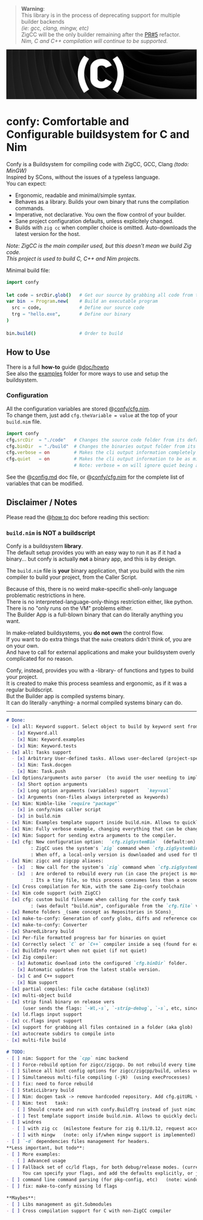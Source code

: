 > **Warning**:  
> This library is in the process of deprecating support for multiple builder backends  
> _(ie: gcc, clang, mingw, etc)_  
> ZigCC will be the only builder remaining after the [PR#5](https://github.com/heysokam/confy/pull/5) refactor.  
> _Nim, C and C++ compilation will continue to be supported._  

![Confy](./res/banner.png)
# confy: Comfortable and Configurable buildsystem for C and Nim
Confy is a Buildsystem for compiling code with ZigCC, GCC, Clang  _(todo: MinGW)_  
Inspired by SCons, without the issues of a typeless language.  
You can expect: 
- Ergonomic, readable and minimal/simple syntax.  
- Behaves as a library. Builds your own binary that runs the compilation commands.  
- Imperative, not declarative. You own the flow control of your builder.  
- Sane project configuration defaults, unless explicitely changed.   
- Builds with `zig cc` when compiler choice is omitted. Auto-downloads the latest version for the host.  

_Note: ZigCC is the main compiler used, but this doesn't mean we build Zig code._  
_This project is used to build C, C++ and Nim projects._  

Minimal build file:
```nim
import confy

let code = srcDir.glob()   # Get our source by grabbing all code from the `srcDir` folder
var bin  = Program.new(    # Build an executable program
  src = code,              # Define our source code
  trg = "hello.exe",       # Define our binary
)

bin.build()                # Order to build
```

## How to Use
There is a full **how-to** guide @[doc/howto](./doc/howto.md)  
See also the [examples](./examples) folder for more ways to use and setup the buildsystem.  

### Configuration
All the configuration variables are stored @[confy/cfg.nim](./src/confy/cfg.nim).  
To change them, just add `cfg.theVariable = value` at the top of your `build.nim` file.  
```nim
import confy
cfg.srcDir  = "./code"   # Changes the source code folder from its default `rootDir/"src"`.  
cfg.binDir  = "./build"  # Changes the binaries output folder from its default `rootDir/"bin"`.  
cfg.verbose = on         # Makes the cli output information completely verbose. (for debugging)
cfg.quiet   = on         # Makes the cli output information to be as minimal as possible.  (for cleaner cli output)  (default: on)  
                         # Note: verbose = on will ignore quiet being active.  (default: off)  
```
See the @[config.md](./doc/config.md) doc file, or @[confy/cfg.nim](./src/confy/cfg.nim) for the complete list of variables that can be modified.


## Disclaimer / Notes
Please read the @[how to](./doc/howto.md) doc before reading this section:

### `build.nim` is NOT a buildscript
Confy is a buildsystem **library**.  
The default setup provides you with an easy way to run it as if it had a binary...
but confy is actually **not** a binary app, and this is by design.  

The `build.nim` file is **your** binary application, that you build with the nim compiler to build your project, from the Caller Script.  

Because of this, there is no weird make-specific shell-only language problematic restrictions in here.  
There is no interpreted-language-only-things restriction either, like python.  
There is no "only runs on the VM" problems either.  
The Builder App is a full-blown binary that can do literally anything you want.  

In make-related buildsystems, you **do not own** the control flow.  
If you want to do extra things that the `make` creators didn't think of, you are on your own.  
And have to call for external applications and make your buildsystem overly complicated for no reason.  

Confy, instead, provides you with a -library- of functions and types to build your project.  
It is created to make this process seamless and ergonomic, as if it was a regular buildscript.  
But the Builder app is compiled systems binary.  
It can do literally -anything- a normal compiled systems binary can do.  

---
```md
# Done:
- [x] all: Keyword support. Select object to build by keyword sent from CLI
  - [x] Keyword.all
  - [x] Nim: Keyword.examples
  - [x] Nim: Keyword.tests
- [x] all: Tasks support
  - [x] Arbitrary User-defined tasks. Allows user-declared (project-specific) tasks like `clean`, etc  
  - [x] Nim: Task.docgen
  - [x] Nim: Task.push
- [x] Options/arguments auto parser  (to avoid the user needing to implement parsing the info themselves)
  - [x] Short option arguments
  - [x] Long option arguments (variables) support   `key=val`
  - [x] Arguments (non-files always interpreted as keywords)
- [x] Nim: Nimble-like `require "package"`
  - [x] in confy/nims caller script
  - [x] in build.nim
- [x] Nim: Examples template support inside build.nim. Allows to quickly declare an example with ergonomic syntax.
- [x] Nim: Fully verbose example, changing everything that can be changed.
- [x] Nim: Support for sending extra arguments to the compiler.
- [x] cfg: New configuration option:  `cfg.zigSystemBin`  (default:on)
         : ZigCC uses the system's `zig` command when `cfg.zigSystemBin = on`.
         : When off, a local-only version is downloaded and used for the project like before.
- [x] Nim: zigcc and zigcpp aliases:
  - [x]  : Now call for the system's `zig` command when `cfg.zigSystemBin = on`
  - [x]  : Are ordered to rebuild every run (in case the project is moved or the config options change).
         : Its a tiny file, so this process consumes less than a second in total.
- [x] Cross compilation for Nim, with the same Zig-confy toolchain
- [x] Nim code support (with ZigCC)
- [x] cfg: custom build filename when calling for the confy task 
         : (was default "build.nim", configurable from the `cfg.file` variable, but can be any name when calling the confy task)
- [x] Remote folders _(same concept as Repositories in SCons)_
- [x] make-to-confy: Generation of confy globs, diffs and reference code lists for each target
- [x] make-to-confy: Converter
- [x] SharedLibrary build
- [x] Per-file formatted progress bar for binaries on quiet
- [x] Correctly select `C` or `C++` compiler inside a seq (found for each file, instead of globally for the whole list)
- [x] BuildInfo report when not quiet (if not quiet)
- [x] Zig compiler:
  - [x] Automatic download into the configured `cfg.binDir` folder.
  - [x] Automatic updates from the latest stable version.
  - [x] C and C++ support
  - [x] Nim support
- [x] partial compiles: file cache database (sqlite3)
- [x] multi-object build
- [x] strip final binary on release vers
      (user sends the flags: `-Wl,-s`, `-strip-debug`, `-s`, etc, since its compiler-dependent)
- [x] ld.flags input support
- [x] cc.flags input support
- [x] support for grabbing all files contained in a folder (aka glob)
- [x] autocreate subdirs to compile into
- [x] multi-file build
```

```md
# TODO:
- [ ] nim: Support for the `cpp` nimc backend
- [ ] Force-rebuild option for zigcc/zigcpp. Do not rebuild every time (becomes really repetitive to wait for them, even if short)
- [ ] Silence all hint config options for zigcc/zigcpp/build, unless verbose
- [ ] Simultaneous multi-file compiling (-jN)  (using execProcesses)
- [ ] fix: need to force rebuild
- [ ] StaticLibrary build
- [ ] Nim: docgen task -> remove hardcoded repository. Add cfg.gitURL variable
- [ ] Nim: test   task:
  - [ ] Should create and run with confy.BuildTrg instead of just nimc
  - [ ] Test template support inside build.nim. Allows to quickly declare a test with ergonomic syntax.
- [ ] windres 
  - [ ] with zig cc  (milestone feature for zig 0.11/0.12, request accepted on 2022.apr.09. https://github.com/ziglang/zig/issues/9564)
  - [ ] with mingw   (note: only if/when mingw support is implemented)
- [ ] `-d` dependencies files management for headers.
**Less important, but todo**:
- [ ] More examples:
  - [ ] Advanced usage
- [ ] Fallback set of cc/ld flags, for both debug/release modes. (currently only supports one set without optimizations)
      You can specify your flags, and add the defaults explicitly, or just don't specify and use the fallback when omitted.  
- [ ] command line command parsing (for pkg-config, etc)   (note: windows with pkg-config-lite maybe?)
- [ ] fix: make-to-confy missing ld flags
```

```md
**Maybes**:
- [ ] Libs management as git.Submodules
- [ ] Cross compilation support for C with non-ZigCC compiler
```
